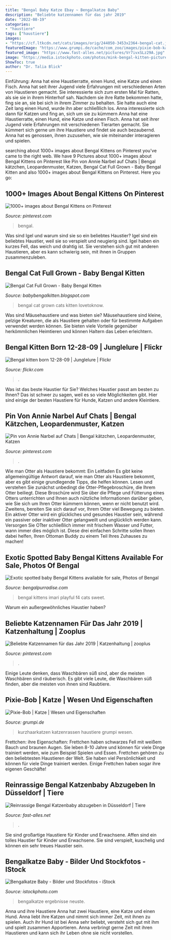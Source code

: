 ```yaml
---
title: "Bengal Baby Katze Ebay ~ Bengalkatze Baby"
description: "Beliebte katzennamen für das jahr 2019"
date: "2022-08-19"
categories:
- "haustiere"
tags: ["haustiere"]
images:
- "https://cf.ltkcdn.net/cats/images/orig/244050-3453x2364-bengal-cat.jpg"
featuredImage: "https://www.grumpi.de/cache/com_zoo/images/pixie-bob-katze_01f6c6b10a38c7dccbf15bc614f0d0d7.jpg"
featured_image: "https://www.fast-alles.net/pictures/Vr7ivxSLz29A.jpg"
image: "https://media.istockphoto.com/photos/mink-bengal-kitten-picture-id890821752?k=6&amp;m=890821752&amp;s=612x612&amp;w=0&amp;h=d1biMdoHSH0RFBNuxzdM5MaZsaAwH8AAxHU21t8igJU="
ShowToc: true
author: "Dr. Talia Blick"
---
```



Einführung: Anna hat eine Haustierratte, einen Hund, eine Katze und einen Fisch. Anna hat seit ihrer Jugend viele Erfahrungen mit verschiedenen Arten von Haustieren gemacht. Sie interessierte sich zum ersten Mal für Ratten, als sie sie in ihrem Hinterhof sah. Nachdem sie ihre Ratte bekommen hatte, fing sie an, sie bei sich in ihrem Zimmer zu behalten. Sie hatte auch eine Zeit lang einen Hund, wurde ihn aber schließlich los. Anna interessierte sich dann für Katzen und fing an, sich um sie zu kümmern
Anna hat eine Haustierratte, einen Hund, eine Katze und einen Fisch. Anna hat seit ihrer Jugend viele Erfahrungen mit verschiedenen Tierarten gemacht. Sie kümmert sich gerne um ihre Haustiere und findet sie auch bezaubernd. Anna hat es genossen, ihnen zuzusehen, wie sie miteinander interagieren und spielen.

	

		
searching about 1000+ images about Bengal Kittens on Pinterest you've came to the right web. We have 9 Pictures about 1000+ images about Bengal Kittens on Pinterest like Pin von Annie Narbel auf Chats | Bengal kätzchen, Leopardenmuster, Katzen, Bengal Cat Full Grown - Baby Bengal Kitten and also 1000+ images about Bengal Kittens on Pinterest. Here you go:
		
    
## 1000+ Images About Bengal Kittens On Pinterest

<img loading=lazy src="https://s-media-cache-ak0.pinimg.com/736x/b6/9b/2f/b69b2f58742003b15ec6f106f8985484.jpg" onerror="this.onerror=null;this.src='https://tse2.mm.bing.net/th?id=OIP.ZEYbeGZIDuFSBpw6zi9eAADgEs&amp;pid=15.1';" alt="1000+ images about Bengal Kittens on Pinterest">

_Source: pinterest.com_

>bengal. 

	

Was sind Igel und warum sind sie so ein beliebtes Haustier?
Igel sind ein beliebtes Haustier, weil sie so verspielt und neugierig sind. Igel haben ein kurzes Fell, das weich und drahtig ist. Sie verstehen sich gut mit anderen Haustieren, aber es kann schwierig sein, mit ihnen in Gruppen zusammenzuleben.

    
## Bengal Cat Full Grown - Baby Bengal Kitten

<img loading=lazy src="https://cf.ltkcdn.net/cats/images/orig/244050-3453x2364-bengal-cat.jpg" onerror="this.onerror=null;this.src='https://tse1.mm.bing.net/th?id=OIP.Bq2kaimpXxHdSAauHH6iUAHaFE&amp;pid=15.1';" alt="Bengal Cat Full Grown - Baby Bengal Kitten">

_Source: babybengalkitten.blogspot.com_

>bengal cat grown cats kitten lovetoknow. 

	

Was sind Mäusehaustiere und was bieten sie?
Mäusehaustiere sind kleine, pelzige Kreaturen, die als Haustiere gehalten oder für bestimmte Aufgaben verwendet werden können. Sie bieten viele Vorteile gegenüber herkömmlichen Heimtieren und können Haltern das Leben erleichtern.

    
## Bengal Kitten Born 12-28-09 | Junglelure | Flickr

<img loading=lazy src="https://live.staticflickr.com/4051/4312992842_646dae716b_b.jpg" onerror="this.onerror=null;this.src='https://tse4.mm.bing.net/th?id=OIP.Wh7vPIyNAyf9xBWUtwnuBwHaE6&amp;pid=15.1';" alt="Bengal kitten born 12-28-09 | Junglelure | Flickr">

_Source: flickr.com_

>. 

	

Was ist das beste Haustier für Sie?
Welches Haustier passt am besten zu Ihnen? Das ist schwer zu sagen, weil es so viele Möglichkeiten gibt. Hier sind einige der besten Haustiere für Hunde, Katzen und andere Kleintiere.

    
## Pin Von Annie Narbel Auf Chats | Bengal Kätzchen, Leopardenmuster, Katzen

<img loading=lazy src="https://i.pinimg.com/736x/c1/ea/5c/c1ea5c60a868139ac0886ba7a2049cdd.jpg" onerror="this.onerror=null;this.src='https://tse2.mm.bing.net/th?id=OIP.1KNV8zZ8I2zRORMGSJfA8wHaKl&amp;pid=15.1';" alt="Pin von Annie Narbel auf Chats | Bengal kätzchen, Leopardenmuster, Katzen">

_Source: pinterest.com_

>. 

	

Wie man Otter als Haustiere bekommt: Ein Leitfaden
Es gibt keine allgemeingültige Antwort darauf, wie man Otter als Haustiere bekommt, aber es gibt einige grundlegende Tipps, die helfen können. Lesen und verstehen Sie zunächst unbedingt die Otter-Pflegebroschüre, die Ihrem Otter beiliegt. Diese Broschüre wird Sie über die Pflege und Fütterung eines Otters unterrichten und Ihnen auch nützliche Informationen darüber geben, wie Sie sich um Ihren Otter kümmern können, wenn er nicht benutzt wird. Zweitens, bereiten Sie sich darauf vor, Ihrem Otter viel Bewegung zu bieten. Ein aktiver Otter wird ein glückliches und gesundes Haustier sein, während ein passiver oder inaktiver Otter gelangweilt und unglücklich werden kann. Versorgen Sie OTter schließlich immer mit frischem Wasser und Futter, wann immer dies möglich ist. Diese drei einfachen Schritte sollen Ihnen dabei helfen, Ihren Ottoman Buddy zu einem Teil Ihres Zuhauses zu machen!

    
## Exotic Spotted Baby Bengal Kittens Available For Sale, Photos Of Bengal

<img loading=lazy src="http://bengalpurradise.com/Girls/imari/ImaniWaterfal.jpg" onerror="this.onerror=null;this.src='https://tse3.mm.bing.net/th?id=OIP.hxPsdY_ZAbCAR5T7CTG11gHaFI&amp;pid=15.1';" alt="Exotic spotted baby Bengal Kittens available for sale, Photos of Bengal">

_Source: bengalpurradise.com_

>bengal kittens imari playful f4 cats sweet. 

	

Warum ein außergewöhnliches Haustier haben?

    
## Beliebte Katzennamen Für Das Jahr 2019 | Katzenhaltung | Zooplus

<img loading=lazy src="https://i.pinimg.com/736x/fa/ae/59/faae59c7ef0dd21e8cb1f6cadfed6427.jpg" onerror="this.onerror=null;this.src='https://tse3.mm.bing.net/th?id=OIP.-YV7WkHGtp1oPKUlO7bsBgHaLG&amp;pid=15.1';" alt="Beliebte Katzennamen für das Jahr 2019 | Katzenhaltung | zooplus">

_Source: pinterest.com_

>. 

	

Einige Leute denken, dass Waschbären süß sind, aber die meisten Waschbären sind räuberisch.
Es gibt viele Leute, die Waschbären süß finden, aber die meisten von ihnen sind Raubtiere.

    
## Pixie-Bob | Katze | Wesen Und Eigenschaften

<img loading=lazy src="https://www.grumpi.de/cache/com_zoo/images/pixie-bob-katze_01f6c6b10a38c7dccbf15bc614f0d0d7.jpg" onerror="this.onerror=null;this.src='https://tse2.mm.bing.net/th?id=OIP._i267PjsRYa1jGZAi2zP6wAAAA&amp;pid=15.1';" alt="Pixie-Bob | Katze | Wesen und Eigenschaften">

_Source: grumpi.de_

>kurzhaarkatzen katzenrassen haustiere grumpi wesen. 

	

Frettchen: ihre Eigenschaften: Frettchen haben schwarzes Fell mit weißem Bauch und braunen Augen. Sie leben 8-10 Jahre und können für viele Dinge trainiert werden, wie zum Beispiel Spielen und Essen.
Frettchen gehören zu den beliebtesten Haustieren der Welt. Sie haben viel Persönlichkeit und können für viele Dinge trainiert werden. Einige Frettchen haben sogar ihre eigenen Geschäfte!

    
## Reinrassige Bengal Katzenbaby Abzugeben In Düsseldorf | Tiere

<img loading=lazy src="https://www.fast-alles.net/pictures/Vr7ivxSLz29A.jpg" onerror="this.onerror=null;this.src='https://tse4.mm.bing.net/th?id=OIP.VPweV9IyTB70CGMQsepoagHaE9&amp;pid=15.1';" alt="Reinrassige Bengal Katzenbaby abzugeben in Düsseldorf | Tiere">

_Source: fast-alles.net_

>. 

	

Sie sind großartige Haustiere für Kinder und Erwachsene.
Affen sind ein tolles Haustier für Kinder und Erwachsene. Sie sind verspielt, kuschelig und können ein sehr treues Haustier sein.

    
## Bengalkatze Baby - Bilder Und Stockfotos - IStock

<img loading=lazy src="https://media.istockphoto.com/photos/mink-bengal-kitten-picture-id890821752?k=6&amp;m=890821752&amp;s=612x612&amp;w=0&amp;h=d1biMdoHSH0RFBNuxzdM5MaZsaAwH8AAxHU21t8igJU=" onerror="this.onerror=null;this.src='https://tse2.mm.bing.net/th?id=OIP.dg8HbwTrvSxmC31mjukA3gAAAA&amp;pid=15.1';" alt="Bengalkatze Baby - Bilder und Stockfotos - iStock">

_Source: istockphoto.com_

>bengalkatze ergebnisse neuste. 

	

Anna und ihre Haustiere
Anna hat zwei Haustiere, eine Katze und einen Hund. Anna liebt ihre Katzen und nimmt sich immer Zeit, mit ihnen zu spielen. Auch ihr Hund ist bei Anna sehr beliebt, versteht sich gut mit ihm und spielt zusammen Apportieren. Anna verbringt gerne Zeit mit ihren Haustieren und kann sich ihr Leben ohne sie nicht vorstellen.

